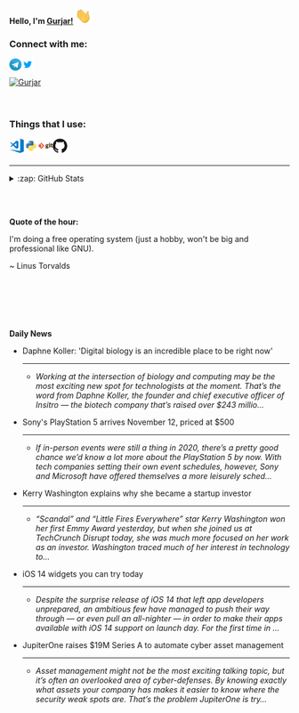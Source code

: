 #### Hello, I'm [Gurjar!](https://GurjarKing.github.io) <img src="https://raw.githubusercontent.com/ABSphreak/ABSphreak/master/gifs/Hi.gif" width="30px"></h2>


### Connect with me:

[<img align="left" alt="Gurjar | Telegram" width="22px" src="https://raw.githubusercontent.com/github/explore/80688e429a7d4ef2fca1e82350fe8e3517d3494d/topics/telegram/telegram.png" />][Telegram]
[<img align="left" alt="Gurjar | Twitter" width="22px" src="https://raw.githubusercontent.com/github/explore/80688e429a7d4ef2fca1e82350fe8e3517d3494d/topics/twitter/twitter.png" />][Twitter]
<br >
<br >
<a href="https://github.com/GurjarKing"><img src="https://komarev.com/ghpvc/?username=GurjarKing" alt="Gurjar" /></a> <br />
<br />
<br />
<!-- <br >

![](https://visitor-badge.glitch.me/badge?page_id=GurjarKing)

<br /> -->

### Things that I use:

[<img align="left" alt="Visual Studio Code" width="26px" src="https://raw.githubusercontent.com/github/explore/80688e429a7d4ef2fca1e82350fe8e3517d3494d/topics/visual-studio-code/visual-studio-code.png" />][VSCode]
[<img align="left" alt="Python" width="26px" src="https://raw.githubusercontent.com/github/explore/80688e429a7d4ef2fca1e82350fe8e3517d3494d/topics/python/python.png" />][Python]
[<img align="left" alt="Git" width="26px" src="https://raw.githubusercontent.com/github/explore/80688e429a7d4ef2fca1e82350fe8e3517d3494d/topics/git/git.png" />][Git]
[<img align="left" alt="GitHub" width="26px" src="https://raw.githubusercontent.com/github/explore/78df643247d429f6cc873026c0622819ad797942/topics/github/github.png" />][Github]

<br />
<br />

---
<details>
  <summary>:zap: GitHub Stats</summary>

<img align="left" alt="Gurjar's Github Stats" src="https://github-readme-stats.vercel.app/api?username=GurjarKing&show_icons=true&hide_border=true&count_private=true&include_all_commit=true&theme=algolia" />

</details>

<!-- ### 🔔 My latest tweet
<a href="https://twitter.com/Gurjar_King43" target="_blank">
	<img src="https://github.com/GurjarKing/GurjarKing/raw/master/tweet.png" width="70%" align="center" alt="Click to view on Twitter" title="My latest tweet, as an image"/>
</a> -->
<br>

<pre>

</pre>

**Quote of the hour:**

I'm doing a free operating system (just a hobby, won't be big and professional like GNU).

~ Linus Torvalds
<pre>

</pre>
<br>
<pre>


</pre>
<strong>Daily News</strong>
  
  - Daphne Koller: 'Digital biology is an incredible place to be right now'
     <hr/>
     
      - *Working at the intersection of biology and computing may be the most exciting new spot for technologists at the moment. That’s the word from Daphne Koller, the founder and chief executive officer of Insitro — the biotech company that’s raised over $243 millio…*
     
  - Sony's PlayStation 5 arrives November 12, priced at $500
      <hr/>
      
      - *If in-person events were still a thing in 2020, there’s a pretty good chance we’d know a lot more about the PlayStation 5 by now. With tech companies setting their own event schedules, however, Sony and Microsoft have offered themselves a more leisurely sched…*
      
  - Kerry Washington explains why she became a startup investor
      <hr/>
      
      - *“Scandal” and “Little Fires Everywhere” star Kerry Washington won her first Emmy Award yesterday, but when she joined us at TechCrunch Disrupt today, she was much more focused on her work as an investor. Washington traced much of her interest in technology to…*
      
  - iOS 14 widgets you can try today
      <hr/>
      
      - *Despite the surprise release of iOS 14 that left app developers unprepared, an ambitious few have managed to push their way through — or even pull an all-nighter — in order to make their apps available with iOS 14 support on launch day. For the first time in …*
       
  - JupiterOne raises $19M Series A to automate cyber asset management
      <hr/>
       
       - *Asset management might not be the most exciting talking topic, but it’s often an overlooked area of cyber-defenses. By knowing exactly what assets your company has makes it easier to know where the security weak spots are. That’s the problem JupiterOne is try…*
      

<br />

[VSCode]: https://code.visualstudio.com/
[Python]: https://www.python.org/
[Git]: https://git-scm.com/
[Github]: https://github.com/
[Telegram]: https://t.me/Gurjar_King/
[Twitter]: https://twitter.com/Gurjar_King43/
